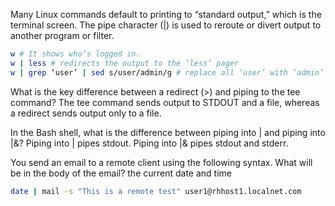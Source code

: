 Many Linux commands default to printing to “standard output,” which is the terminal screen. 
The pipe character (|) is used to reroute or divert output to another program or filter.

```bash
w # It shows who’s logged in.
w | less # redirects the output to the ‘less’ pager
w | grep ‘user’ | sed s/user/admin/g # replace all ‘user’ with ‘admin’
```

What is the key difference between a redirect (>) and piping to the tee command?
The tee command sends output to STDOUT and a file, whereas a redirect sends output only to a file.

In the Bash shell, what is the difference between piping into | and piping into |&?
Piping into | pipes stdout. Piping into |& pipes stdout and stderr.


You send an email to a remote client using the following syntax. What will be in the body of the email?
the current date and time
 
```bash
date | mail -s "This is a remote test" user1@rhhost1.localnet.com
```
